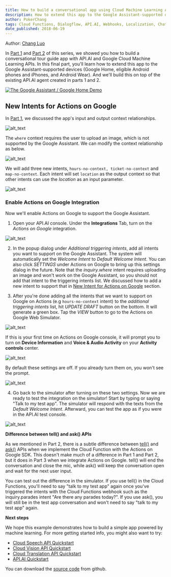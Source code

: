 ```yaml
---
title: How to build a conversational app using Cloud Machine Learning APIs Part 3 of 3
description: How to extend this app to the Google Assistant-supported devices, such as Google Home, eligible Android phones and iPhones, and Android Wear.
author: PokerChang
tags: Cloud Functions, Dialogflow, API.AI, Webhooks, Localization, Chatbot, Machine Learning API, Translation, Vision, Speech
date_published: 2018-06-19
---
```


Author: [Chang Luo](https://www.linkedin.com/in/changluo)

In [Part 1] and [Part 2] of this series, we showed you how to build a conversational tour guide app with API.AI and Google Cloud Machine Learning APIs. In this final part, you'll learn how to extend this app to the Google Assistant-supported devices (Google Home, eligible Android phones and iPhones, and Android Wear). And we'll build this on top of the existing API.AI agent created in parts 1 and 2.


[![The Google Assistant / Google Home Demo](https://img.youtube.com/vi/_x5rlkpZiyc/0.jpg)](https://youtu.be/_x5rlkpZiyc)


## New Intents for Actions on Google

In [Part 1], we discussed the app's input and output context relationships.

![alt_text](https://storage.googleapis.com/gcp-community/tutorials/ios-chatbot-part-3/conversational-app-p3-3.png "Contexts without the Assistant")

The `where` context requires the user to upload an image, which is not supported by the Google Assistant. We can modify the context relationship as below.



![alt_text](https://storage.googleapis.com/gcp-community/tutorials/ios-chatbot-part-3/conversational-app-p3-8.png "Contexts with the Assistant")


We will add three new intents, `hours-no-context, ticket-no-context` and `map-no-context`. Each intent will set `location` as the output context so that other intents can use the _location_ as an input parameter.


![alt_text](https://storage.googleapis.com/gcp-community/tutorials/ios-chatbot-part-3/conversational-app-p3-5.png "Contexts Screenshot")


### Enable Actions on Google Integration

Now we'll enable Actions on Google to support the Google Assistant.

1. Open your API.AI console. Under the **Integrations** Tab, turn on the _Actions on Google_ integration.


![alt_text](https://storage.googleapis.com/gcp-community/tutorials/ios-chatbot-part-3/conversational-app-p3-1.png "Enable Actions on Google Integration")


2. In the popup dialog under _Additional triggering intents_, add all intents  you want to support on the Google Assistant. The system will automatically set the _Welcome Intent_ to _Default Welcome Intent_. You can also click _SETTINGS_ under Actions on Google to bring up this settings dialog in the future. Note that the _inquiry.where_ intent requires uploading an image and won't work on the Google Assistant, so you should not  add that intent to the triggering intents list. We discussed how to add a new intent to support that in [New Intent for Actions on Google](#heading=actions) section.

3. After you're done adding all the intents that we want to support on Google on Actions (e.g `hours-no-context` intent) to the _additional triggering intents_ list, hit _UPDATE DRAFT_ button on the bottom. It will generate a green box. Tap the _VIEW_ button to go to the Actions on Google Web Simulator.


![alt_text](https://storage.googleapis.com/gcp-community/tutorials/ios-chatbot-part-3/conversational-app-p3-4.png "Actions on Google Intents")


If this is your first time on Actions on Google console, it will prompt you to turn on **Device Information** and **Voice & Audio Activity** on your **Activity controls** center.


![alt_text](https://storage.googleapis.com/gcp-community/tutorials/ios-chatbot-part-3/conversational-app-p3-2.png "Actions on Google Simulator")


By default these settings are off. If you already turn them on, you won't see the prompt.



![alt_text](https://storage.googleapis.com/gcp-community/tutorials/ios-chatbot-part-3/conversational-app-p3-7.png "Device Information and Voice & Audio Activity Screenshot")


4. Go back to the simulator after turning on these two settings. Now we are ready to test the integration on the simulator! Start by typing or saying "Talk to my test app". The simulator will respond with the texts from the _Default Welcome Intent_. Afterward, you can test the app as if you were in the API.AI test console.


![alt_text](https://storage.googleapis.com/gcp-community/tutorials/ios-chatbot-part-3/conversational-app-p3-9.png "Actions on Google Test Console")


**Difference between tell() and ask() APIs**

As we mentioned in Part 2, there is a subtle difference between [tell()](https://developers.google.com/actions/reference/nodejs/ActionsSdkApp#tell) and [ask()](https://developers.google.com/actions/reference/nodejs/ActionsSdkApp#ask) APIs when we implement the Cloud Function with the Actions on Google SDK. This doesn't make much of a difference in Part 1 and Part 2, but it does in Part 3 when we integrate Actions on Google. tell() will end the conversation and close the mic, while ask() will keep the conversation open and wait for the next user input.

You can test out the difference in the simulator. If you use tell() in the Cloud Functions, you'll need to  say "talk to my test app" again once you've triggered the intents with the Cloud Functions webhook such as the inquiry.parades intent "Are there any parades today?". If you use ask(), you will still be in the test app conversation and won't need to say "talk to my test app" again.

**Next steps**

We hope this example demonstrates how to build a simple app powered by machine learning. For more getting started info, you might also want to try:



*   [Cloud Speech API Quickstart](https://cloud.google.com/speech/docs/getting-started)
*   [Cloud Vision API Quickstart](https://cloud.google.com/vision/docs/quickstart)
*   [Cloud Translation API Quickstart](https://cloud.google.com/translate/docs/getting-started)
*   [API.AI Quickstart](https://api.ai/docs/getting-started/basics)

You can download the [source code](https://github.com/google/ios-chatbot) from github.

[Part 1]: https://cloud.google.com/community/tutorials/ios-chatbot/index.html
[Part 2]: https://cloud.google.com/community/tutorials/ios-chatbot-part-2/


